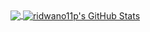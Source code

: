 <div style="background-image: url('https://t3.ftcdn.net/jpg/01/05/54/98/360_F_105549841_qGAF80yXJ0pfwV1RsxMCLXaJ8ae2rlRY.jpg');">
  <a href="https://github.com/anuraghazra/github-readme-stats">
    <img align="center" src="https://github-readme-stats.vercel.app/api/top-langs/?username=ridwano11p&theme=radical&layout=compact" />
  </a>
  <a href="https://github.com/anuraghazra/github-readme-stats">
    <img align="center" src="https://github-readme-stats.vercel.app/api?username=ridwano11p&show_icons=true&line_height=27&count_private=true&theme=radical" alt="ridwano11p's GitHub Stats" />
  </a>
</div>
